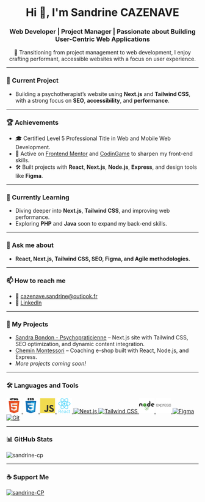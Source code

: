 <h1 align="center">Hi 👋, I'm Sandrine CAZENAVE</h1>
<h3 align="center">Web Developer | Project Manager | Passionate about Building User-Centric Web Applications</h3>

<p align="center">
🌟 Transitioning from project management to web development, I enjoy crafting performant, accessible websites with a focus on user experience.
</p>

---

### 🔭 Current Project
- Building a psychotherapist’s website using **Next.js** and **Tailwind CSS**, with a strong focus on **SEO**, **accessibility**, and **performance**.

---

### 🏆 Achievements
- 🎓 Certified Level 5 Professional Title in Web and Mobile Web Development.
- 🚀 Active on [Frontend Mentor](https://www.frontendmentor.io) and [CodinGame](https://www.codingame.com) to sharpen my front-end skills.
- 🛠️ Built projects with **React**, **Next.js**, **Node.js**, **Express**, and design tools like **Figma**.

---

### 🌱 Currently Learning
- Diving deeper into **Next.js**, **Tailwind CSS**, and improving web performance.
- Exploring **PHP** and **Java** soon to expand my back-end skills.

---

### 💬 Ask me about
- **React, Next.js, Tailwind CSS, SEO, Figma, and Agile methodologies.**

---

### 📫 How to reach me
- 📧 cazenave.sandrine@outlook.fr
- 🔗 [LinkedIn](https://www.linkedin.com/in/sandrine-cazenave-peyrasson)

---

### 🚀 My Projects
- [Sandra Bondon - Psychopraticienne](https://github.com/Sandrine-CP/sandra-bondon) – Next.js site with Tailwind CSS, SEO optimization, and dynamic content integration.
- [Chemin Montessori](https://github.com/Sandrine-CP/chemin-montessori) – Coaching e-shop built with React, Node.js, and Express.
- *More projects coming soon!*

---

### 🛠️ Languages and Tools
<p align="left"> 
  <a href="https://developer.mozilla.org/en-US/docs/Web/HTML" target="_blank" rel="noreferrer"> 
    <img src="https://raw.githubusercontent.com/devicons/devicon/master/icons/html5/html5-original-wordmark.svg" alt="HTML5" width="40" height="40"/> 
  </a>
  <a href="https://developer.mozilla.org/en-US/docs/Web/CSS" target="_blank" rel="noreferrer"> 
    <img src="https://raw.githubusercontent.com/devicons/devicon/master/icons/css3/css3-original-wordmark.svg" alt="CSS3" width="40" height="40"/> 
  </a>
  <a href="https://developer.mozilla.org/en-US/docs/Web/JavaScript" target="_blank" rel="noreferrer"> 
    <img src="https://raw.githubusercontent.com/devicons/devicon/master/icons/javascript/javascript-original.svg" alt="JavaScript" width="40" height="40"/> 
  </a>
  <a href="https://reactjs.org/" target="_blank" rel="noreferrer"> 
    <img src="https://raw.githubusercontent.com/devicons/devicon/master/icons/react/react-original-wordmark.svg" alt="React" width="40" height="40"/> 
  </a> 
  <a href="https://nextjs.org/" target="_blank" rel="noreferrer"> 
    <img src="https://cdn.worldvectorlogo.com/logos/nextjs-2.svg" alt="Next.js" width="40" height="40"/> 
  </a> 
  <a href="https://tailwindcss.com/" target="_blank" rel="noreferrer"> 
    <img src="https://www.vectorlogo.zone/logos/tailwindcss/tailwindcss-icon.svg" alt="Tailwind CSS" width="40" height="40"/> 
  </a>
  <a href="https://nodejs.org" target="_blank" rel="noreferrer"> 
    <img src="https://raw.githubusercontent.com/devicons/devicon/master/icons/nodejs/nodejs-original-wordmark.svg" alt="Node.js" width="40" height="40"/> 
  </a> 
  <a href="https://expressjs.com" target="_blank" rel="noreferrer"> 
    <img src="https://raw.githubusercontent.com/devicons/devicon/master/icons/express/express-original-wordmark.svg" alt="Express" width="40" height="40"/> 
  </a>
  <a href="https://www.figma.com/" target="_blank" rel="noreferrer"> 
    <img src="https://www.vectorlogo.zone/logos/figma/figma-icon.svg" alt="Figma" width="40" height="40"/> 
  </a> 
  <a href="https://git-scm.com/" target="_blank" rel="noreferrer"> 
    <img src="https://www.vectorlogo.zone/logos/git-scm/git-scm-icon.svg" alt="Git" width="40" height="40"/> 
  </a> 
</p>

---

### 📊 GitHub Stats
<p align="left">
  <img src="https://github-readme-streak-stats.herokuapp.com/?user=sandrine-cp&theme=default" alt="sandrine-cp" />
</p>

---

### ☕ Support Me
<p>
  <a href="https://www.buymeacoffee.com/sandrine-CP"> 
    <img src="https://cdn.buymeacoffee.com/buttons/v2/default-yellow.png" height="50" width="210" alt="sandrine-CP" />
  </a>
</p>
